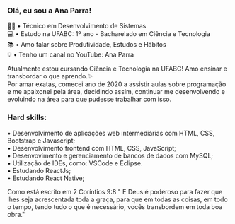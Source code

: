 ### Olá, eu sou a Ana Parra!

👩‍💻 • Técnico em Desenvolvimento de Sistemas <br>
💻 • Estudo na UFABC: 1º ano - Bacharelado em Ciência e Tecnologia <br>
📚 • Amo falar sobre Produtividade, Estudos e Hábitos <br>
💡 • Tenho um canal no YouTube: Ana Parra <br>

Atualmente estou cursando Ciência e Tecnologia na UFABC! Amo ensinar e transbordar o que aprendo.✨ <br>
Por amar exatas, comecei ano de 2020 a assistir aulas sobre programação e me apaixonei pela área, decidindo assim, continuar me desenvolvendo e evoluindo na área para que pudesse trabalhar com isso. <br>

### Hard skills:<br>

• Desenvolvimento de aplicações web intermediárias com HTML, CSS, Bootstrap e Javascript;<br>
• Desenvolvimento frontend com HTML, CSS, JavaScript;<br>
• Desenvovimento e gerenciamento de bancos de dados com MySQL;<br>
• Utilização de IDEs, como: VSCode e Eclipse.<br>
• Estudando ReactJs;<br>
• Estudando React Native;<br>


Como está escrito em 2 Coríntios 9:8 " E Deus é poderoso para fazer que lhes seja acrescentada toda a graça, para que em todas as coisas, em todo o tempo, tendo tudo o que é necessário, vocês transbordem em toda boa obra."
